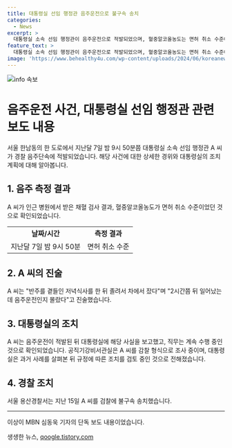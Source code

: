 ```yaml
---
title: 대통령실 선임 행정관 음주운전으로 불구속 송치
categories:
  - News
excerpt: >
  대통령실 소속 선임 행정관이 음주운전으로 적발되었으며, 혈중알코올농도는 면허 취소 수준이었던 것으로 확인됐습니다. A 씨는 음주운전 사실을 시인하고, 대통령실에 보고한 뒤 직무를 계속 수행 중인 상황입니다. 공직기강비서관실은 A 씨를 감찰 형식으로 조사 중이고, 대통령실은 규정에 따른 조치를 검토 중인 것으로 알려졌습니다.
feature_text: >
  대통령실 소속 선임 행정관이 음주운전으로 적발되었으며, 혈중알코올농도는 면허 취소 수준이었던 것으로 확인됐습니다. A 씨는 음주운전 사실을 시인하고, 대통령실에 보고한 뒤 직무를 계속 수행 중인 상황입니다. 공직기강비서관실은 A 씨를 감찰 형식으로 조사 중이고, 대통령실은 규정에 따른 조치를 검토 중인 것으로 알려졌습니다.
image: 'https://www.behealthy4u.com/wp-content/uploads/2024/06/koreanews.jpg'
---
```


<p><img src="https://www.behealthy4u.com/wp-content/uploads/2024/06/koreanews.jpg" alt="info 속보" /></p>

<h1>음주운전 사건, 대통령실 선임 행정관 관련 보도 내용</h1>

<p data-ke-size="size16">서울 한남동의 한 도로에서 지난달 7일 밤 9시 50분쯤 대통령실 소속 선임 행정관 A 씨가 경찰 음주단속에 적발되었습니다. 해당 사건에 대한 상세한 경위와 대통령실의 조치 계획에 대해 알아봅니다.</p>

<h2 data-ke-size="size26">1. 음주 측정 결과</h2>

<p data-ke-size="size16">A 씨가 인근 병원에서 받은 채혈 검사 결과, 혈중알코올농도가 면허 취소 수준이었던 것으로 확인되었습니다.</p>

<table>
  <tr>
    <td style="text-align: center; height: 17px;"><b>날짜/시간</b></td>
    <td style="text-align: center; height: 17px;"><b>측정 결과</b></td>
  </tr>
  <tr>
    <td style="text-align: center; height: 17px;">지난달 7일 밤 9시 50분</td>
    <td style="text-align: center; height: 17px;">면허 취소 수준</td>
  </tr>
</table>

<h2 data-ke-size="size26">2. A 씨의 진술</h2>

<p data-ke-size="size16">A 씨는 "반주를 곁들인 저녁식사를 한 뒤 졸려서 차에서 잤다"며 "2시간쯤 뒤 일어났는데 음주운전인지 몰랐다"고 진술했습니다.</p>

<h2 data-ke-size="size26">3. 대통령실의 조치</h2>

<p data-ke-size="size16">A 씨는 음주운전이 적발된 뒤 대통령실에 해당 사실을 보고했고, 직무는 계속 수행 중인 것으로 확인되었습니다. 공직기강비서관실은 A 씨를 감찰 형식으로 조사 중이며, 대통령실은 과거 사례를 살펴본 뒤 규정에 따른 조치를 검토 중인 것으로 전해졌습니다.</p>

<h2 data-ke-size="size26">4. 경찰 조치</h2>

<p data-ke-size="size16">서울 용산경찰서는 지난 15일 A 씨를 검찰에 불구속 송치했습니다.</p>

<hr>

<p data-ke-size="size16">이상이 MBN 심동욱 기자의 단독 보도 내용이었습니다.</p>
생생한 뉴스, <a href="https://qoogle.tistory.com" rel="dofollow">qoogle.tistory.com</a>


